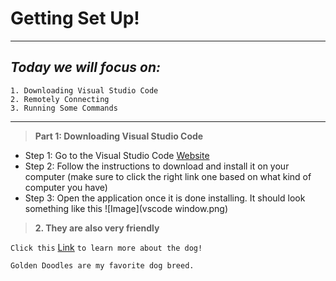 # Getting Set Up!
---
## *Today we will focus on:*
```
1. Downloading Visual Studio Code
2. Remotely Connecting 
3. Running Some Commands 
``` 
---


> **Part 1: Downloading Visual Studio Code**
- Step 1: Go to the Visual Studio Code [Website](https://code.visualstudio.com/) 
- Step 2: Follow the instructions to download and install it on your computer (make sure to click the right link one based on what kind of computer you have)
- Step 3: Open the application once it is done installing. It should look something like this
 ![Image](vscode window.png)







> **2. They are also very friendly**




`Click this` [Link](https://code.visualstudio.com/)	`to learn more about the dog!`

```
Golden Doodles are my favorite dog breed. 
```
 
